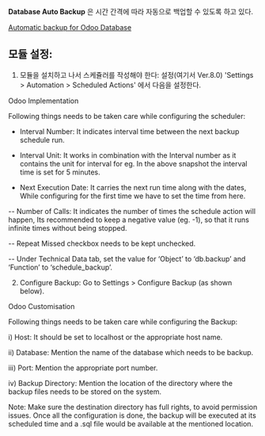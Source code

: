 **Database Auto Backup** 은 시간 간격에 따라 자동으로 백업할 수 있도록 하고 있다.

[Automatic backup for Odoo Database](http://bistasolutions.com/blogs/2014/11/27/how-to-take-automated-backups-of-you-odoo-database/)

## 모듈 설정:

1) 모듈을 설치하고 나서 스케쥴러를 작성해야 한다:
설정(여기서 Ver.8.0) 'Settings > Automation > Scheduled Actions' 에서 다음을 설정한다.

Odoo Implementation

Following things needs to be taken care while configuring the scheduler:

- Interval Number: It indicates interval time between the next backup schedule run.

- Interval Unit: It works in combination with the Interval number as it contains the unit for interval for eg. In the above snapshot the interval time is set for 5 minutes.

- Next Execution Date: It carries the next run time along with the dates, While configuring for the first time we have to set the time from here.

-- Number of Calls: It indicates the number of times the schedule action will happen, Its recommended to keep a negative value (eg. -1), so that it runs infinite times without being stopped.

-- Repeat Missed checkbox needs to be kept unchecked.

-- Under Technical Data tab, set the value for ‘Object’ to ‘db.backup’ and ‘Function’ to ‘schedule_backup’.


2) Configure Backup:
Go to Settings > Configure Backup (as shown below).

Odoo Customisation

Following things needs to be taken care while configuring the Backup:

i) Host: It should be set to localhost or the appropriate host name.

ii) Database: Mention the name of the database which needs to be backup.

iii) Port: Mention the appropriate port number.

iv) Backup Directory: Mention the location of the directory where the backup files needs to be stored on the system.

Note: Make sure the destination directory has full rights, to avoid permission issues. Once all the configuration is done, the backup will be executed at its scheduled time and a .sql file would be available at the mentioned location.

